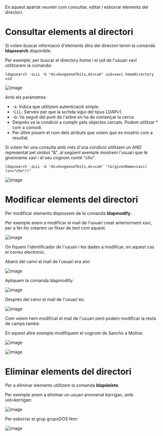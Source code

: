 En aquest apartat veurem com consultar, editar i esborrar elements del directori.

# Consultar elements al directori

Si volem buscar informació d'elements dins del directori tenim la comanda **ldapsearch** disponible.

Per exemple, per buscar el directory home i el uid de l'usuari xavi utilitzarem la comanda:

```
ldapsearch -xLLL -b "dc=dungeonofbits,dc=com" uid=xavi homeDirectory uid
```

![image](https://github.com/XaSaFa/MP04/assets/110727546/73ec80a9-7dee-4478-91df-f696d402e67c)

Amb els paràmetres:

- -x: Indica que utilitzem autenticació simple.
- -LLL: Serveix per que la sortida sigui del tipus LDAPv1.
- -b: Va seguit del punt de l'arbre on ha de començar la cerca.
- Després va la condició a cumplir pels objectes cercats. Podem utilitzar * com a comodí.
- Per últim posem el nom dels atributs que volem que es mostrin com a resultat.

Si volem fer una consulta amb més d'una condició utilitzem un AND representat pel símbol "&", al següent exemple mostrem l'usuari que té givenname xavi i el seu cognom conté "cho".

```
ldapsearch -xLLL -b "dc=dungeonofbits,dc=com" "(&(givenName=xavi)(sn=*cho*))"
```

![image](https://github.com/XaSaFa/MP04/assets/110727546/2655e559-75f7-4f2d-8268-08babd7ff659)

# Modificar elements del directori

Per modificar elements dispossem de la comanda **ldapmodify**.

Per exemple anem a modificar el mail de l'usuari creat anteriorment xavi, per a fer-ho crearem un fitxer de text com aquest:

![image](https://github.com/XaSaFa/MP04/assets/110727546/2ab0709c-7219-4034-84e2-536a2fc3f6c3)

On fiquem l'identificador de l'usuari i les dades a modificar, en aquest cas el correu electrònic.

Abans del canvi el mail de l'usuari era així:

![image](https://github.com/XaSaFa/MP04/assets/110727546/b88515ff-8b8d-4e26-9424-c5064933cb9a)

Apliquem la comanda ldapmodify:

![image](https://github.com/XaSaFa/MP04/assets/110727546/b7dce1c1-b5e5-4fda-997a-94494f178182)

Després del canvi el mail de l'usuari és:

![image](https://github.com/XaSaFa/MP04/assets/110727546/c056c009-a004-4355-b146-19e4bbb1362d)

Com veiem hem modificat el mail de l'usuari però podem modificar la resta de camps també.

En aquest altre exemple modifiquem el cognom de Sancho a Molina:

![image](https://github.com/XaSaFa/MP04/assets/110727546/2cdcd0da-22b5-4597-97d7-1ef1cf0a9f15)

![image](https://github.com/XaSaFa/MP04/assets/110727546/af631869-1b94-482a-abdb-c71b013a8610)

# Eliminar elements del directori

Per a eliminar elements utilitzem la comanda **ldapdelete**.

Per exemple anem a eliminar un usuari anomenat kerrigan, amb uid=kerrigan:

![image](https://github.com/XaSaFa/MP04/assets/110727546/3de7a890-fc4d-4eeb-868d-5ad0760c73cd)

Per esborrar el grup grupoDOS fem:

![image](https://github.com/XaSaFa/MP04/assets/110727546/9c739c02-f6a7-43dc-bc4c-e89dd0b2e803)


